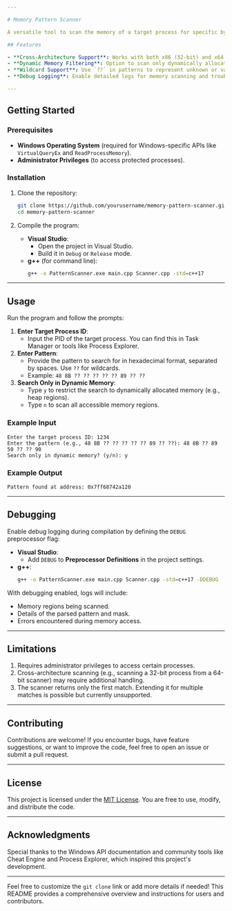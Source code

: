```yaml
---

# Memory Pattern Scanner

A versatile tool to scan the memory of a target process for specific byte patterns. Ideal for reverse engineering, debugging, and memory analysis, the scanner supports wildcard matching and dynamic memory filtering.

## Features

- **Cross-Architecture Support**: Works with both x86 (32-bit) and x64 (64-bit) processes.
- **Dynamic Memory Filtering**: Option to scan only dynamically allocated memory regions (e.g., heap allocations).
- **Wildcard Support**: Use `??` in patterns to represent unknown or variable bytes.
- **Debug Logging**: Enable detailed logs for memory scanning and troubleshooting.

---
```


## Getting Started

### Prerequisites

- **Windows Operating System** (required for Windows-specific APIs like `VirtualQueryEx` and `ReadProcessMemory`).
- **Administrator Privileges** (to access protected processes).

### Installation

1. Clone the repository:
   ```bash
   git clone https://github.com/yourusername/memory-pattern-scanner.git
   cd memory-pattern-scanner
   ```

2. Compile the program:
   - **Visual Studio**:
     - Open the project in Visual Studio.
     - Build it in `Debug` or `Release` mode.
   - **g++** (for command line):
     ```bash
     g++ -o PatternScanner.exe main.cpp Scanner.cpp -std=c++17
     ```

---

## Usage

Run the program and follow the prompts:

1. **Enter Target Process ID**:
   - Input the PID of the target process. You can find this in Task Manager or tools like Process Explorer.
2. **Enter Pattern**:
   - Provide the pattern to search for in hexadecimal format, separated by spaces. Use `??` for wildcards.
   - Example: `48 8B ?? ?? ?? ?? ?? 89 ?? ??`
3. **Search Only in Dynamic Memory**:
   - Type `y` to restrict the search to dynamically allocated memory (e.g., heap regions).
   - Type `n` to scan all accessible memory regions.

### Example Input
```plaintext
Enter the target process ID: 1234
Enter the pattern (e.g., 48 8B ?? ?? ?? ?? ?? 89 ?? ??): 48 8B ?? 89 50 ?? ?? 90
Search only in dynamic memory? (y/n): y
```

### Example Output
```plaintext
Pattern found at address: 0x7ff68742a120
```

---

## Debugging

Enable debug logging during compilation by defining the `DEBUG` preprocessor flag:
- **Visual Studio**:
  - Add `DEBUG` to **Preprocessor Definitions** in the project settings.
- **g++**:
  ```bash
  g++ -o PatternScanner.exe main.cpp Scanner.cpp -std=c++17 -DDEBUG
  ```

With debugging enabled, logs will include:
- Memory regions being scanned.
- Details of the parsed pattern and mask.
- Errors encountered during memory access.

---

## Limitations

1. Requires administrator privileges to access certain processes.
2. Cross-architecture scanning (e.g., scanning a 32-bit process from a 64-bit scanner) may require additional handling.
3. The scanner returns only the first match. Extending it for multiple matches is possible but currently unsupported.

---

## Contributing

Contributions are welcome! If you encounter bugs, have feature suggestions, or want to improve the code, feel free to open an issue or submit a pull request.

---

## License

This project is licensed under the [MIT License](LICENSE). You are free to use, modify, and distribute the code.

---

## Acknowledgments

Special thanks to the Windows API documentation and community tools like Cheat Engine and Process Explorer, which inspired this project's development.

---

Feel free to customize the `git clone` link or add more details if needed! This README provides a comprehensive overview and instructions for users and contributors.

